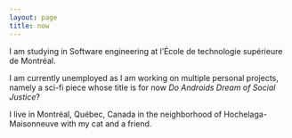 ```yaml
---
layout: page
title: now
---
```




I am studying in Software engineering at l’École de technologie supérieure de Montréal.

I am currently unemployed as I am working on multiple personal projects, namely a sci-fi piece whose title is for now *Do Androids Dream of Social Justice*?

I live in Montréal, Québec, Canada in the neighborhood of Hochelaga-Maisonneuve with my cat and a friend.
